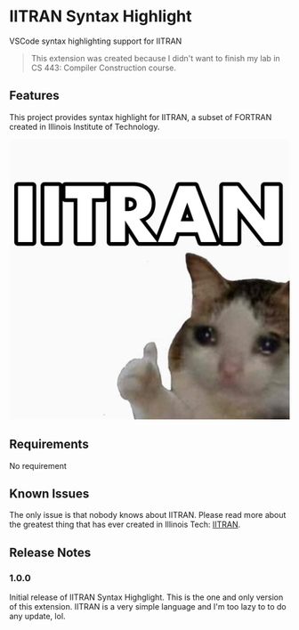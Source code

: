 # IITRAN Syntax Highlight

VSCode syntax highlighting support for IITRAN

> This extension was created because I didn't want to finish my lab in CS 443:
> Compiler Construction course.

## Features

This project provides syntax highlight for IITRAN, a subset of FORTRAN created
in Illinois Institute of Technology.

![](images/iitran.jpg)

## Requirements

No requirement

## Known Issues

The only issue is that nobody knows about IITRAN. Please read more about the
greatest thing that has ever created in Illinois Tech: [IITRAN](https://en.wikipedia.org/wiki/IITRAN).

## Release Notes

### 1.0.0

Initial release of IITRAN Syntax Highglight. This is the one and only version of
this extension. IITRAN is a very simple language and I'm too lazy to to do any
update, lol.
